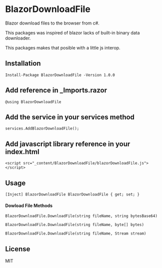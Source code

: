 # BlazorDownloadFile
Blazor download files to the browser from c#. 

This packages was inspired of blazor lacks of built-in binary data downloader. 

This packages makes that posible with a little js interop.

## Installation

`Install-Package BlazorDownloadFile -Version 1.0.0`

## Add reference in _Imports.razor

`@using BlazorDownloadFile`

## Add the service in your services method

`services.AddBlazorDownloadFile();`

## Add javascript library reference in your index.html

`<script src="_content/BlazorDownloadFile/blazorDownloadFile.js"></script>`

## Usage

`[Inject] BlazorDownloadFile BlazorDownloadFile { get; set; }`

#### Dowload File Methods

`BlazorDownloadFile.DownloadFile(string fileName, string bytesBase64)`

`BlazorDownloadFile.DownloadFile(string fileName, byte[] bytes)`

`BlazorDownloadFile.DownloadFile(string fileName, Stream stream)`

## License
MIT
